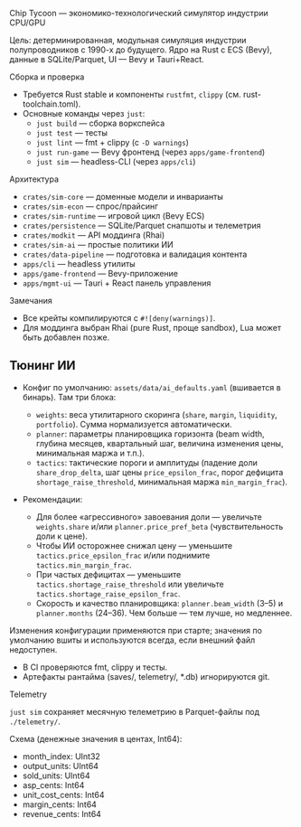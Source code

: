 Chip Tycoon — экономико-технологический симулятор индустрии CPU/GPU

Цель: детерминированная, модульная симуляция индустрии полупроводников с 1990-х до будущего. Ядро на Rust с ECS (Bevy), данные в SQLite/Parquet, UI — Bevy и Tauri+React.

Сборка и проверка

- Требуется Rust stable и компоненты `rustfmt`, `clippy` (см. rust-toolchain.toml).
- Основные команды через `just`:
  - `just build` — сборка воркспейса
  - `just test` — тесты
  - `just lint` — fmt + clippy (c `-D warnings`)
  - `just run-game` — Bevy фронтенд (через `apps/game-frontend`)
  - `just sim` — headless-CLI (через `apps/cli`)

Архитектура

- `crates/sim-core` — доменные модели и инварианты
- `crates/sim-econ` — спрос/прайсинг
- `crates/sim-runtime` — игровой цикл (Bevy ECS)
- `crates/persistence` — SQLite/Parquet снапшоты и телеметрия
- `crates/modkit` — API моддинга (Rhai)
- `crates/sim-ai` — простые политики ИИ
- `crates/data-pipeline` — подготовка и валидация контента
- `apps/cli` — headless утилиты
- `apps/game-frontend` — Bevy-приложение
- `apps/mgmt-ui` — Tauri + React панель управления

Замечания

- Все крейты компилируются с `#![deny(warnings)]`.
- Для моддинга выбран Rhai (pure Rust, проще sandbox), Lua может быть добавлен позже.

## Тюнинг ИИ

- Конфиг по умолчанию: `assets/data/ai_defaults.yaml` (вшивается в бинарь). Там три блока:
  - `weights`: веса утилитарного скоринга (`share`, `margin`, `liquidity`, `portfolio`). Сумма нормализуется автоматически.
  - `planner`: параметры планировщика горизонта (beam width, глубина месяцев, квартальный шаг, величина изменения цены, минимальная маржа и т.п.).
  - `tactics`: тактические пороги и амплитуды (падение доли `share_drop_delta`, шаг цены `price_epsilon_frac`, порог дефицита `shortage_raise_threshold`, минимальная маржа `min_margin_frac`).

- Рекомендации:
  - Для более «агрессивного» завоевания доли — увеличьте `weights.share` и/или `planner.price_pref_beta` (чувствительность доли к цене).
  - Чтобы ИИ осторожнее снижал цену — уменьшите `tactics.price_epsilon_frac` и/или поднимите `tactics.min_margin_frac`.
  - При частых дефицитах — уменьшите `tactics.shortage_raise_threshold` или увеличьте `tactics.shortage_raise_epsilon_frac`.
  - Скорость и качество планировщика: `planner.beam_width` (3–5) и `planner.months` (24–36). Чем больше — тем лучше, но медленнее.

Изменения конфигурации применяются при старте; значения по умолчанию вшиты и используются всегда, если внешний файл недоступен.
- В CI проверяются fmt, clippy и тесты.
 - Артефакты рантайма (saves/, telemetry/, *.db) игнорируются git.

Telemetry

`just sim` сохраняет месячную телеметрию в Parquet-файлы под `./telemetry/`.

Схема (денежные значения в центах, Int64):
- month_index: UInt32
- output_units: UInt64
- sold_units: UInt64
- asp_cents: Int64
- unit_cost_cents: Int64
- margin_cents: Int64
- revenue_cents: Int64
